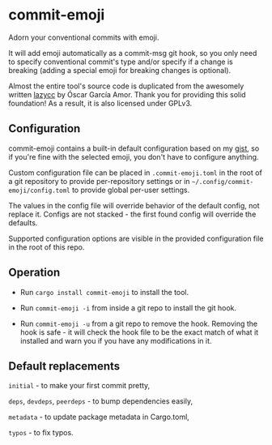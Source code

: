 # commit-emoji

Adorn your conventional commits with emoji.

It will add emoji automatically as a commit-msg git hook, so you only need to specify conventional commit's type and/or specify if a change is breaking (adding a special emoji for breaking changes is optional).

Almost the entire tool's source code is duplicated from the awesomely written [lazycc](https://gitlab.com/ogarcia/lazycc) by Óscar García Amor. Thank you for providing this solid foundation! As a result, it is also licensed under GPLv3.

## Configuration

commit-emoji contains a built-in default configuration based on my [gist](https://gist.github.com/berkus/5ce2cdf5dd74909bcd4faf6cb7d0ae18), so if you're fine with the selected emoji, you don't have to configure anything.

Custom configuration file can be placed in `.commit-emoji.toml` in the root of a git repository to provide
per-repository settings or in `~/.config/commit-emoji/config.toml` to provide global per-user settings.

The values in the config file will override behavior of the default config, not replace it. Configs are not stacked - the first found config will override the defaults.

Supported configuration options are visible in the provided configuration file in the root of this repo.

## Operation

* Run `cargo install commit-emoji` to install the tool.

* Run `commit-emoji -i` from inside a git repo to install the git hook.

* Run `commit-emoji -u` from a git repo to remove the hook. Removing the hook is safe - it will check the hook file to be the exact match of what it installed and warn you if you have any modifications in it.

## Default replacements

`initial` - to make your first commit pretty,

`deps`, `devdeps`, `peerdeps` - to bump dependencies easily,

`metadata` - to update package metadata in Cargo.toml,

`typos` - to fix typos.
